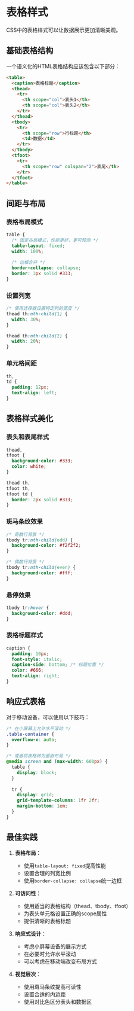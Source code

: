 # 表格样式

CSS中的表格样式可以让数据展示更加清晰美观。
## 基础表格结构

一个语义化的HTML表格结构应该包含以下部分：

```html
<table>
  <caption>表格标题</caption>
  <thead>
    <tr>
      <th scope="col">表头1</th>
      <th scope="col">表头2</th>
    </tr>
  </thead>
  <tbody>
    <tr>
      <th scope="row">行标题</th>
      <td>数据</td>
    </tr>
  </tbody>
  <tfoot>
    <tr>
      <th scope="row" colspan="2">表尾</th>
    </tr>
  </tfoot>
</table>
```

## 间距与布局

### 表格布局模式

```css
table {
  /* 固定布局模式，性能更好，更可预测 */
  table-layout: fixed;
  width: 100%;
  
  /* 边框合并 */
  border-collapse: collapse;
  border: 3px solid #333;
}
```

### 设置列宽

```css
/* 使用选择器设置特定列的宽度 */
thead th:nth-child(1) {
  width: 30%;
}

thead th:nth-child(2) {
  width: 20%;
}
```

### 单元格间距

```css
th,
td {
  padding: 12px;
  text-align: left;
}
```

## 表格样式美化

### 表头和表尾样式

```css
thead,
tfoot {
  background-color: #333;
  color: white;
}

thead th,
tfoot th,
tfoot td {
  border: 2px solid #333;
}
```

### 斑马条纹效果

```css
/* 奇数行背景 */
tbody tr:nth-child(odd) {
  background-color: #f2f2f2;
}

/* 偶数行背景 */
tbody tr:nth-child(even) {
  background-color: #fff;
}
```

### 悬停效果

```css
tbody tr:hover {
  background-color: #ddd;
}
```

### 表格标题样式

```css
caption {
  padding: 10px;
  font-style: italic;
  caption-side: bottom; /* 标题位置 */
  color: #666;
  text-align: right;
}
```

## 响应式表格

对于移动设备，可以使用以下技巧：

```css
/* 在小屏幕上允许水平滚动 */
.table-container {
  overflow-x: auto;
}

/* 或者将表格转为垂直布局 */
@media screen and (max-width: 600px) {
  table {
    display: block;
  }
  
  tr {
    display: grid;
    grid-template-columns: 1fr 2fr;
    margin-bottom: 1em;
  }
}
```

## 最佳实践

1. **表格布局**：
   - 使用`table-layout: fixed`提高性能
   - 设置合理的列宽比例
   - 使用`border-collapse: collapse`统一边框

2. **可访问性**：
   - 使用适当的表格结构（thead、tbody、tfoot）
   - 为表头单元格设置正确的scope属性
   - 提供清晰的表格标题

3. **响应式设计**：
   - 考虑小屏幕设备的展示方式
   - 在必要时允许水平滚动
   - 可以考虑在移动端改变布局方式

4. **视觉层次**：
   - 使用斑马条纹提高可读性
   - 设置合适的内边距
   - 使用对比色区分表头和数据区
